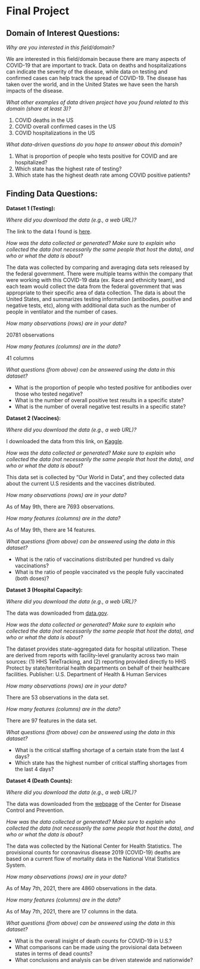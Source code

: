 # Final Project
## **Domain of Interest Questions:**
_Why are you interested in this field/domain?_

We are interested in this field/domain because there are many aspects of COVID-19 that are important to track. Data on deaths and hospitalizations can indicate   the severity of the disease, while data on testing and confirmed cases can help track the spread of COVID-19. The disease has taken over the world, and in the United States we have seen the harsh impacts of the disease.

_What other examples of data driven project have you found related to this domain (share at least 3)?_
1. COVID deaths in the US
2. COVID overall confirmed cases in the US
3. COVID hospitalizations in the US

_What data-driven questions do you hope to answer about this domain?_
1. What is proportion of people who tests positive for COVID and are hospitalized?
2. Which state has the highest rate of testing?
3. Which state has the highest death rate among COVID positive patients?

## **Finding Data Questions:**

**Dataset 1 (Testing):**

_Where did you download the data (e.g., a web URL)?_

The link to the data I found is [here](https://covidtracking.com/data/download).

_How was the data collected or generated? Make sure to explain who collected the data (not necessarily the same people that host the data), and who or what the data is about?_

The data was collected by comparing and averaging data sets released by the federal government. There were multiple teams within the company that were working with this COVID-19 data (ex. Race and ethnicity team), and each team would collect the data from the federal government that was appropriate to their specific area of data collection. The data is about the United States, and summarizes testing information (antibodies, positive and negative tests, etc), along with additional data such as the number of people in ventilator and the number of cases. 

_How many observations (rows) are in your data?_

20781 observations

_How many features (columns) are in the data?_

41 columns

_What questions (from above) can be answered using the data in this dataset?_
- What is the proportion of people who tested positive for antibodies over those who tested negative?
- What is the number of overall positive test results in a specific state?
- What is the number of overall negative test results in a specific state?

**Dataset 2 (Vaccines):**

_Where did you download the data (e.g., a web URL)?_

I downloaded the data from this link, on [Kaggle](https://www.kaggle.com/paultimothymooney/usa-covid19-vaccinations).

_How was the data collected or generated? Make sure to explain who collected the data (not necessarily the same people that host the data), and who or what the data is about?_

This data set is collected by “Our World in Data”, and they collected data about the current U.S residents and the vaccines distributed.

_How many observations (rows) are in your data?_

As of May 9th, there are 7693 observations.

_How many features (columns) are in the data?_

As of May 9th, there are 14 features.

_What questions (from above) can be answered using the data in this dataset?_
- What is the ratio of vaccinations distributed per hundred vs daily vaccinations?
- What is the ratio of people vaccinated vs the people fully vaccinated (both doses)?

**Dataset 3 (Hospital Capacity):**

_Where did you download the data (e.g., a web URL)?_

The data was downloaded from [data.gov](https://catalog.data.gov/dataset/covid-19-reported-patient-impact-and-hospital-capacity-by-state-b528c).

_How was the data collected or generated? Make sure to explain who collected the data (not necessarily the same people that host the data), and who or what the data is about?_

The dataset provides state-aggregated data for hospital utilization. These are derived from reports with facility-level granularity across two main sources: (1) HHS TeleTracking, and (2) reporting provided directly to HHS Protect by state/territorial health departments on behalf of their healthcare facilities.
Publisher: U.S. Department of Health & Human Services

_How many observations (rows) are in your data?_

There are 53 observations in the data set.

_How many features (columns) are in the data?_

There are 97 features in the data set.

_What questions (from above) can be answered using the data in this dataset?_
- What is the critical staffing shortage of a certain state from the last 4 days?
- Which state has the highest number of critical staffing shortages from the last 4 days?

**Dataset 4 (Death Counts):**

_Where did you download the data (e.g., a web URL)?_

The data was downloaded from the [webpage](https://data.cdc.gov/NCHS/Provisional-COVID-19-Death-Counts-by-Week-Ending-D/r8kw-7aab) of the Center for Disease Control and Prevention.

_How was the data collected or generated? Make sure to explain who collected the data (not necessarily the same people that host the data), and who or what the data is about?_

The data was collected by the National Center for Health Statistics. The provisional counts for coronavirus disease 2019 (COVID-19) deaths are based on a current flow of mortality data in the National Vital Statistics System.

_How many observations (rows) are in your data?_

As of May 7th, 2021, there are 4860 observations in the data.

_How many features (columns) are in the data?_

As of May 7th, 2021, there are 17 columns in the data.

_What questions (from above) can be answered using the data in this dataset?_
- What is the overall insight of death counts for COVID-19 in U.S.?
- What comparisons can be made using the provisional data between states in terms of dead counts?
- What conclusions and analysis can be driven statewide and nationwide?
